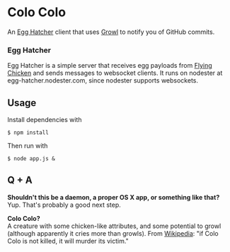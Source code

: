 Colo Colo
=========

An [Egg Hatcher](https://github.com/prashtx/egg-hatcher) client that uses
[Growl](http://growl.info/) to notify you of GitHub commits.

### Egg Hatcher

Egg Hatcher is a simple server that receives egg payloads from [Flying
Chicken](https://github.com/codeforamerica/flying_chicken) and sends messages
to websocket clients. It runs on nodester at egg-hatcher.nodester.com, since
nodester supports websockets.

## Usage

Install dependencies with

    $ npm install

Then run with

    $ node app.js &

## Q + A

**Shouldn't this be a daemon, a proper OS X app, or something like that?**  
Yup. That's probably a good next step.

**Colo Colo?**  
A creature with some chicken-like attributes, and some potential to growl (although
apparently it cries more than growls). From [Wikipedia][]: "if Colo Colo is not killed,
it will murder its victim."

[wikipedia]: http://en.wikipedia.org/wiki/Colo_Colo_(mythology)

